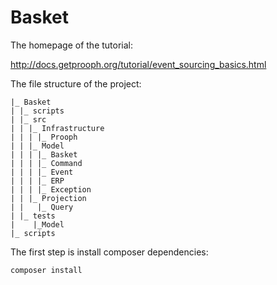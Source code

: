 # Basket

The homepage of the tutorial: 

http://docs.getprooph.org/tutorial/event_sourcing_basics.html


The file structure of the project:
```
|_ Basket
| |_ scripts
| |_ src
| | |_ Infrastructure
| | | |_ Prooph
| | |_ Model
| | | |_ Basket
| | | |_ Command
| | | |_ Event
| | | |_ ERP
| | | |_ Exception
| | |_ Projection
| |   |_ Query
| |_ tests
|    |_Model
|_ scripts
```

The first step is install composer dependencies:
```bash
composer install
```